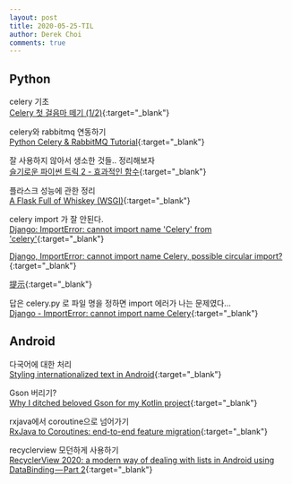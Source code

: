 ```yaml
---
layout: post
title: 2020-05-25-TIL
author: Derek Choi
comments: true
---
```


## Python
celery 기초  
[Celery 첫 걸음마 떼기 (1/2)](https://velog.io/@yvvyoon/celery-first-step-1){:target="_blank"}

celery와 rabbitmq 연동하기  
[Python Celery & RabbitMQ Tutorial](https://kimdoky.github.io/tech/2019/01/23/celery-rabbitmq-tuto/){:target="_blank"}

잘 사용하지 않아서 생소한 것들.. 정리해보자  
[슬기로운 파이썬 트릭 2 - 효과적인 함수](https://dailyheumsi.tistory.com/225){:target="_blank"}

플라스크 성능에 관한 정리  
[A Flask Full of Whiskey (WSGI)](https://towardsdatascience.com/a-flask-full-of-whiskey-wsgi-e89525d6f9da){:target="_blank"}

celery import 가 잘 안된다.  
[Django: ImportError: cannot import name 'Celery' from 'celery'](https://stackoverflow.com/questions/59514262/django-importerror-cannot-import-name-celery-from-celery){:target="_blank"}

[Django, ImportError: cannot import name Celery, possible circular import?](https://stackoverflow.com/questions/19926750/django-importerror-cannot-import-name-celery-possible-circular-import){:target="_blank"}

[提示](https://juejin.im/post/5e9be735f265da47cd357c36){:target="_blank"}

답은 celery.py 로 파일 명을 정하면 import 에러가 나는 문제였다...  
[Django - ImportError: cannot import name Celery](https://stackoverflow.com/questions/45236100/django-importerror-cannot-import-name-celery){:target="_blank"}


## Android
다국어에 대한 처리  
[Styling internationalized text in Android](https://medium.com/androiddevelopers/styling-internationalized-text-in-android-f99759fb7b8f){:target="_blank"}

Gson 버리기?  
[Why I ditched beloved Gson for my Kotlin project](https://medium.com/swlh/why-i-ditched-beloved-gson-for-my-kotlin-project-4acc1809fb68){:target="_blank"}

rxjava에서 coroutine으로 넘어가기  
[RxJava to Coroutines: end-to-end feature migration](https://proandroiddev.com/rxjava-coroutines-fbb8931897c8){:target="_blank"}

recyclerview 모던하게 사용하기  
[RecyclerView 2020: a modern way of dealing with lists in Android using DataBinding — Part 2](https://medium.com/@fraggjkee/recyclerview-2020-a-modern-way-of-dealing-with-lists-in-android-using-databinding-part-2-df69f0a741f8){:target="_blank"}
